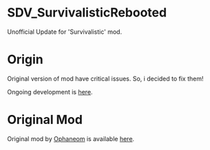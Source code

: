 # SDV_SurvivalisticRebooted
Unofficial Update for 'Survivalistic' mod.

# Origin
Original version of mod have critical issues.
So, i decided to fix them!

Ongoing development is [here](https://github.com/Locked15/Survivalistic-Rebooted).

# Original Mod
Original mod by [Ophaneom](https://www.nexusmods.com/stardewvalley/users/109604218) is available [here](https://www.nexusmods.com/stardewvalley/mods/12179).
